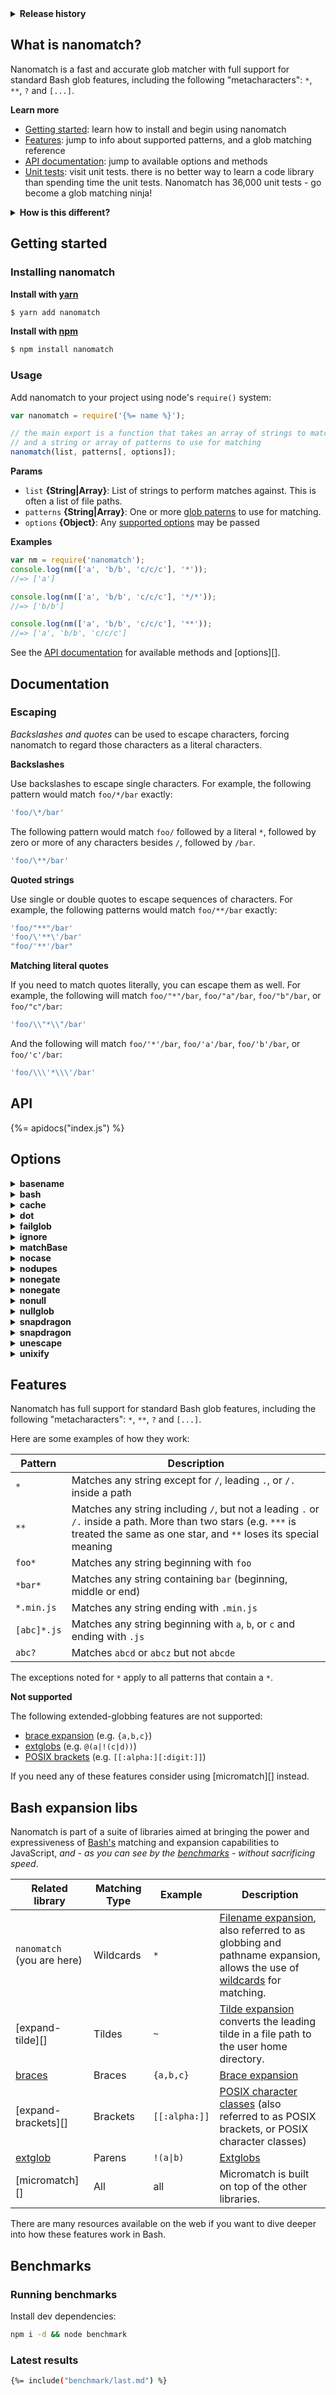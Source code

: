 <details>
  <summary><strong>Release history</strong></summary>

{%= changelog("changelog.md") %}

</details>


## What is nanomatch?

Nanomatch is a fast and accurate glob matcher with full support for standard Bash glob features, including the following "metacharacters": `*`, `**`, `?` and `[...]`. 

**Learn more**

- [Getting started](#getting-started): learn how to install and begin using nanomatch
- [Features](#features): jump to info about supported patterns, and a glob matching reference
- [API documentation](#api): jump to available options and methods
- [Unit tests](test): visit unit tests. there is no better way to learn a code library than spending time the unit tests. Nanomatch has 36,000 unit tests - go become a glob matching ninja!

<details>
  <summary><strong>How is this different?</strong></summary>

**Speed and accuracy**

Nanomatch uses [snapdragon][] for parsing and compiling globs, which results in:

- Granular control over the entire conversion process in a way that is easy to understand, reason about, and customize.
- Faster matching, from a combination of optimized glob patterns and (optional) caching.
- Much greater accuracy than minimatch. In fact, nanomatch passes _all of the spec tests_ from bash, including some that bash still fails. However, since there is no real specification for globs, if you encounter a pattern that yields unexpected match results [after researching previous issues](../../issues), [please let us know](../../issues/new).

**Basic globbing only**

Nanomatch supports [basic globbing only](#features), which is limited to `*`, `**`, `?` and regex-like brackets. 

If you need support for the other [bash "expansion" types](#bash-expansion-libs) (in addition to the wildcard matching provided by nanomatch), consider using [micromatch][] instead. _(micromatch >=3.0.0  uses the nanomatch parser and compiler for basic glob matching)_

</details>


## Getting started

### Installing nanomatch

**Install with [yarn](https://yarnpkg.com/)**

```sh
$ yarn add nanomatch
```

**Install with [npm](https://npmjs.com)**

```sh
$ npm install nanomatch
```

### Usage

Add nanomatch to your project using node's `require()` system:

```js
var nanomatch = require('{%= name %}');

// the main export is a function that takes an array of strings to match
// and a string or array of patterns to use for matching
nanomatch(list, patterns[, options]);
```

**Params**

- `list` **{String|Array}**: List of strings to perform matches against. This is often a list of file paths.
- `patterns` **{String|Array}**: One or more [glob paterns](#features) to use for matching.
- `options` **{Object}**: Any [supported options](#options) may be passed

**Examples**

```js
var nm = require('nanomatch');
console.log(nm(['a', 'b/b', 'c/c/c'], '*'));
//=> ['a']

console.log(nm(['a', 'b/b', 'c/c/c'], '*/*'));
//=> ['b/b']

console.log(nm(['a', 'b/b', 'c/c/c'], '**'));
//=> ['a', 'b/b', 'c/c/c']
```

See the [API documentation](#api) for available methods and [options][].

## Documentation

### Escaping

_Backslashes and quotes_ can be used to escape characters, forcing nanomatch to regard those characters as a literal characters. 

**Backslashes**

Use backslashes to escape single characters. For example, the following pattern would match `foo/*/bar` exactly:

```js
'foo/\*/bar'
```

The following pattern would match `foo/` followed by a literal `*`, followed by zero or more of any characters besides `/`, followed by `/bar`.

```js
'foo/\**/bar'
```

**Quoted strings**

Use single or double quotes to escape sequences of characters. For example, the following patterns would match `foo/**/bar` exactly:

```js
'foo/"**"/bar'
'foo/\'**\'/bar'
"foo/'**'/bar"
```

**Matching literal quotes**

If you need to match quotes literally, you can escape them as well. For example, the following will match `foo/"*"/bar`, `foo/"a"/bar`, `foo/"b"/bar`, or `foo/"c"/bar`:

```js
'foo/\\"*\\"/bar'
```

And the following will match `foo/'*'/bar`, `foo/'a'/bar`, `foo/'b'/bar`, or `foo/'c'/bar`:

```js
'foo/\\\'*\\\'/bar'
```

## API

{%= apidocs("index.js") %}

## Options

<details>
<summary><strong>basename</strong></summary>

### options.basename

Allow glob patterns without slashes to match a file path based on its basename. Same behavior as [minimatch][] option `matchBase`.

Type: `Boolean`

Default: `false`

**Example**

```js
nm(['a/b.js', 'a/c.md'], '*.js');
//=> []

nm(['a/b.js', 'a/c.md'], '*.js', {matchBase: true});
//=> ['a/b.js']
```

</details>

<details>
<summary><strong>bash</strong></summary>

### options.bash

Enabled by default, this option enforces bash-like behavior with stars immediately following a bracket expression. Bash bracket expressions are similar to regex character classes, but unlike regex, a star following a bracket expression **does not repeat the bracketed characters**. Instead, the star is treated the same as an other star.

Type: `Boolean`

Default: `true` 

**Example**

```js
var files = ['abc', 'ajz'];
console.log(nm(files, '[a-c]*'));
//=> ['abc', 'ajz']

console.log(nm(files, '[a-c]*', {bash: false}));
```

</details>

<details>
<summary><strong>cache</strong></summary>

### options.cache

Disable regex and function memoization. 

Type: `Boolean`

Default: `undefined`


</details>

<details>
<summary><strong>dot</strong></summary>

### options.dot

Match dotfiles. Same behavior as [minimatch][] option `dot`.

Type: `Boolean`

Default: `false`


</details>

<details>
<summary><strong>failglob</strong></summary>

### options.failglob

Similar to the `--failglob` behavior in Bash, throws an error when no matches are found.

Type: `Boolean`

Default: `undefined`


</details>

<details>
<summary><strong>ignore</strong></summary>

### options.ignore

String or array of glob patterns to match files to ignore.

Type: `String|Array`

Default: `undefined`


</details>

<details>
<summary><strong>matchBase</strong></summary>

### options.matchBase

Alias for [options.basename](#options-basename).


</details>

<details>
<summary><strong>nocase</strong></summary>

### options.nocase

Use a case-insensitive regex for matching files. Same behavior as [minimatch][].

Type: `Boolean`

Default: `undefined`


</details>

<details>
<summary><strong>nodupes</strong></summary>

### options.nodupes

Remove duplicate elements from the result array.

Type: `Boolean`

Default: `true` (enabled by default)

**Example**

Example of using the `unescape` and `nodupes` options together:

```js
nm.match(['a/b/c', 'a/b/c'], '**');
//=> ['abc']

nm.match(['a/b/c', 'a/b/c'], '**', {nodupes: false});
//=> ['a/b/c', 'a/b/c']
```

</details>

<details>
<summary><strong>nonegate</strong></summary>

### options.noglobstar

Disable matching with globstars (`**`).

Type: `Boolean`

Default: `undefined`

```js
nm(['a/b', 'a/b/c', 'a/b/c/d'], 'a/**');
//=> ['a/b', 'a/b/c', 'a/b/c/d']

nm(['a/b', 'a/b/c', 'a/b/c/d'], 'a/**', {noglobstar: true});
//=> ['a/b']
```

</details>

<details>
<summary><strong>nonegate</strong></summary>

### options.nonegate

Disallow negation (`!`) patterns, and treat leading `!` as a literal character to match.

Type: `Boolean`

Default: `undefined`


</details>

<details>
<summary><strong>nonull</strong></summary>

### options.nonull

Alias for [options.nullglob](#options-nullglob).


</details>

<details>
<summary><strong>nullglob</strong></summary>

### options.nullglob

If `true`, when no matches are found the actual (arrayified) glob pattern is returned instead of an empty array. Same behavior as [minimatch][] option `nonull`.

Type: `Boolean`

Default: `undefined`


</details>

<details>
<summary><strong>snapdragon</strong></summary>

### options.snapdragon

Pass your own instance of [snapdragon][] to customize parsers or compilers.

Type: `Object`

Default: `undefined`


</details>

<details>
<summary><strong>snapdragon</strong></summary>

### options.sourcemap

Generate a source map by enabling the `sourcemap` option with the `.parse`, `.compile`, or `.create` methods.

**Examples**

```js
var nm = require('nanomatch');

var res = nm.create('abc/*.js', {sourcemap: true});
console.log(res.map);
// { version: 3,
//   sources: [ 'string' ],
//   names: [],
//   mappings: 'AAAA,GAAG,EAAC,iBAAC,EAAC,EAAE',
//   sourcesContent: [ 'abc/*.js' ] }

var ast = nm.parse('abc/**/*.js');
var res = nm.compile(ast, {sourcemap: true});
console.log(res.map);
// { version: 3,
//   sources: [ 'string' ],
//   names: [],
//   mappings: 'AAAA,GAAG,EAAC,2BAAE,EAAC,iBAAC,EAAC,EAAE',
//   sourcesContent: [ 'abc/**/*.js' ] }
```

</details>

<details>
<summary><strong>unescape</strong></summary>

### options.unescape

Remove backslashes from returned matches.

Type: `Boolean`

Default: `undefined`

**Example**

In this example we want to match a literal `*`:

```js
nm.match(['abc', 'a\\*c'], 'a\\*c');
//=> ['a\\*c']

nm.match(['abc', 'a\\*c'], 'a\\*c', {unescape: true});
//=> ['a*c']
```

</details>

<details>
<summary><strong>unixify</strong></summary>

### options.unixify

Convert path separators on returned files to posix/unix-style forward slashes.

Type: `Boolean`

Default: `true`

**Example**

```js
nm.match(['a\\b\\c'], 'a/**');
//=> ['a/b/c']

nm.match(['a\\b\\c'], {unixify: false});
//=> ['a\\b\\c']
```

</details>

## Features

Nanomatch has full support for standard Bash glob features, including the following "metacharacters": `*`, `**`, `?` and `[...]`.

Here are some examples of how they work:

| **Pattern** | **Description** |
| --- | --- |
| `*`         | Matches any string except for `/`, leading `.`, or `/.` inside a path  |
| `**`        | Matches any string including `/`, but not a leading `.` or `/.` inside a path. More than two stars (e.g. `***` is treated the same as one star, and `**` loses its special meaning | when it's not the only thing in a path segment, per Bash specifications) |
| `foo*`      | Matches any string beginning with `foo` |
| `*bar*`     | Matches any string containing `bar` (beginning, middle or end) |
| `*.min.js`  | Matches any string ending with `.min.js` |
| `[abc]*.js` | Matches any string beginning with `a`, `b`, or `c` and ending with `.js` |
| `abc?`      | Matches `abcd` or `abcz` but not `abcde` |

The exceptions noted for `*` apply to all patterns that contain a `*`.

**Not supported**

The following extended-globbing features are not supported:

- [brace expansion][braces] (e.g. `{a,b,c}`)
- [extglobs][extglob] (e.g. `@(a|!(c|d))`)
- [POSIX brackets][brackets] (e.g. `[[:alpha:][:digit:]]`)

If you need any of these features consider using [micromatch][] instead.

## Bash expansion libs

Nanomatch is part of a suite of libraries aimed at bringing the power and expressiveness of [Bash's][bash] matching and expansion capabilities to JavaScript, _and - as you can see by the [benchmarks](#benchmarks) - without sacrificing speed_.

| **Related library** | **Matching Type** | **Example** | **Description** |
| --- | --- | --- | --- |
| `nanomatch` (you are here) | Wildcards  | `*`     | [Filename expansion][bash-globs], also referred to as globbing and pathname expansion, allows the use of [wildcards](#features) for matching.  |
| [expand-tilde][]     | Tildes     | `~`           | [Tilde expansion][bash-tilde] converts the leading tilde in a file path to the user home directory. |
| [braces][]           | Braces     | `{a,b,c}`     | [Brace expansion][bash-braces] |
| [expand-brackets][]  | Brackets   | `[[:alpha:]]` | [POSIX character classes][bash-brackets] (also referred to as POSIX brackets, or POSIX character classes) |
| [extglob][]          | Parens     | `!(a\|b)`     | [Extglobs][bash-extglobs] |
| [micromatch][]       | All        | all           | Micromatch is built on top of the other libraries. |

There are many resources available on the web if you want to dive deeper into how these features work in Bash.

## Benchmarks

### Running benchmarks

Install dev dependencies:

```bash
npm i -d && node benchmark
```

### Latest results

```bash
{%= include("benchmark/last.md") %}
```


[bash]: https://www.gnu.org/software/bash/
[bash-braces]: https://www.gnu.org/software/bash/manual/html_node/Brace-Expansion.html
[bash-brackets]: https://www.gnu.org/software/grep/manual/html_node/Character-Classes-and-Bracket-Expressions.html
[bash-extglobs]: https://www.gnu.org/software/bash/manual/html_node/Pattern-Matching.html#Pattern-Matching
[bash-globs]: https://www.gnu.org/software/bash/manual/html_node/Filename-Expansion.html#Filename-Expansion
[bash-tilde]: https://www.gnu.org/software/bash/manual/html_node/Tilde-Expansion.html#Tilde-Expansion
[regex]: http://www.regular-expressions.info/

[tilde]: https://github.com/jonschlinkert/expand-tilde
[brackets]: https://github.com/jonschlinkert/expand-brackets
[extglob]: https://github.com/jonschlinkert/extglob
[braces]: https://github.com/jonschlinkert/braces
